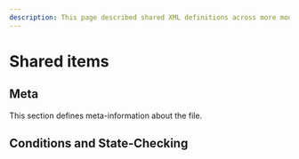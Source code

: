```yaml
---
description: This page described shared XML definitions across more modules.
---
```


# Shared items

## Meta

This section defines meta-information about the file.

## Conditions and State-Checking

